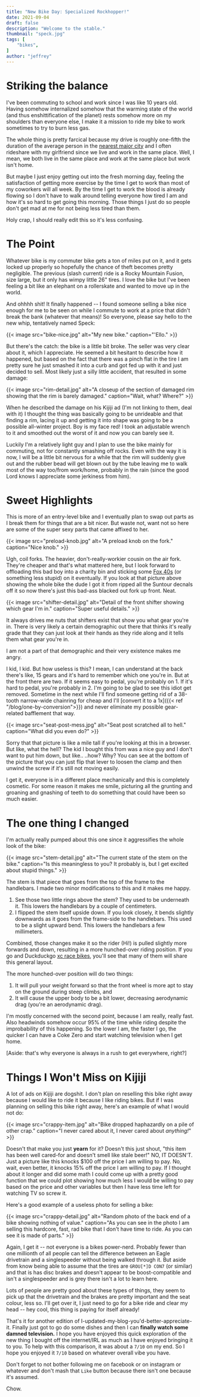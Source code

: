 ```yaml
---
title: "New Bike Day: Specialized Rockhopper!"
date: 2021-09-04
draft: false
description: "Welcome to the stable."
thumbnail: "speck.jpg"
tags: [
    "bikes",
]
author: "jeffrey"
---
```


# Striking the balance

I've been commuting to school and work since I was like 10 years old. Having somehow internalized somehow that the warming state of the world (and thus enshittification of the planet) rests somehow more on my shoulders than everyone else, I make it a mission to ride my bike to work sometimes to try to burn less gas.

The whole thing is pretty farcical because my drive is roughly one-fifth the duration of the average person in the [nearest major city](https://toronto.ctvnews.ca/new-study-finds-toronto-has-worst-commute-in-north-america-1.3983235) and I often rideshare with my girlfriend since we live and work in the same place. Well, I mean, we both live in the same place and work at the same place but work isn't home.

But maybe I just enjoy getting out into the fresh morning day, feeling the satisfaction of getting more exercise by the time I get to work than most of my coworkers will all week. By the time I get to work the blood is already flowing so I don't have to walk around telling everyone how tired I am and how it's so hard to get going this morning. Those things I just do so people don't get mad at me for not being less tired than them.

Holy crap, I should really edit this so it's less confusing.

# The Point

Whatever bike is my commuter bike gets a ton of miles put on it, and it gets locked up properly so hopefully the chance of theft becomes pretty negligible. The previous (slash current) ride is a Rocky Mountain Fusion, size large, but it only has wimpy little 26" tires. I love the bike but I've been feeling a bit like an elephant on a rollerskate and wanted to move up in the world.

And ohhhh shit! It finally happened -- I found someone selling a bike nice enough for me to be seen on while I commute to work at a price that didn't break the bank (whatever that means)! So everyone, please say hello to the new whip, tentatively named Speck:

{{< image src="bike-nice.jpg" alt="My new bike." caption="'Ello." >}}

But there's the catch: the bike is a little bit broke. The seller was very clear about it, which I appreciate. He seemed a bit hesitant to describe how it happened, but based on the fact that there was a pinch flat in the tire I am pretty sure he just smashed it into a curb and got fed up with it and just decided to sell. Most likely just a silly little accident, that resulted in some damage:

{{< image src="rim-detail.jpg" alt="A closeup of the section of damaged rim showing that the rim is barely damaged." caption="Wait, what? Where?" >}}

When he described the damage on his Kijiji ad (I'm not linking to them, deal with it) I thought the thing was basically going to be unrideable and that finding a rim, lacing it up and getting it into shape was going to be a possible all-winter project. Boy is my face red! I took an adjustable wrench to it and smoothed out the worst of it and now you can barely see it.

Luckily I'm a relatively light guy and I plan to use the bike mainly for commuting, not for constantly smashing off rocks. Even with the way it is now, I will be a little bit nervous for a while that the rim will suddenly give out and the rubber bead will get blown out by the tube leaving me to walk most of the way too/from work/home, probably in the rain (since the good Lord knows I appreciate some jerkiness from him).

# Sweet Highlights

This is more of an entry-level bike and I eventually plan to swap out parts as I break them for things that are a bit nicer. But waste not, want not so here are some of the super sexy parts that came affixed to her.

{{< image src="preload-knob.jpg" alt="A preload knob on the fork." caption="Nice knob." >}}

Ugh, coil forks. The heavier, don't-really-workier cousin on the air fork. They're cheaper and that's what mattered here, but I look forward to offloading this bad boy into a charity bin and sticking some [Fox 40s](https://www.ridefox.com/filter.php?m=bike&t=forks) (or something less stupid) on it eventually. If you look at that picture above showing the whole bike the dude I got it from ripped all the Suntour decnals off it so now there's just this bad-ass blacked out fork up front. Neat.

{{< image src="shifter-detail.jpg" alt="Detail of the front shifter showing which gear I'm in." caption="Super useful details." >}}

It always drives me nuts that shifters exist that show you what gear you're in. There is very likely a certain demographic out there that thinks it's really grade that they can just look at their hands as they ride along and it tells them what gear you're in.

I am not a part of that demographic and their very existence makes me angry.

I kid, I kid. But how useless is this? I mean, I can understand at the back there's like, 15 gears and it's hard to remember which one you're in. But at the front there are two. If it seems easy to pedal, you're probably on 1. If it's hard to pedal, you're probably in 2. I'm going to be glad to see this idiot get removed. Sometime in the next while I'll find someone getting rid of a 38-tooth narrow-wide chainring for cheap and I'll [convert it to a 1x]({{< ref "/blog/one-by-conversion">}}) and never eliminate my possible gear-related bafflement that way.

{{< image src="seat-post-mess.jpg" alt="Seat post scratched all to hell." caption="What did you even do?" >}}

Sorry that that picture is like a mile tall if you're looking at this in a browser. But like, what the hell? The kid I bought this from was a nice guy and I don't want to put him down, but like.. ..how? Why? You can see at the bottom of the picture that you can just flip that lever to loosen the clamp and then unwind the screw if it's still not moving easily.

I get it, everyone is in a different place mechanically and this is completely cosmetic. For some reason it makes me smile, picturing all the grunting and groaning and gnashing of teeth to do something that could have been so much easier.

# The one thing I changed

I'm actually really pumped about this one since it aggressifies the whole look of the bike:

{{< image src="stem-detail.jpg" alt="The current state of the stem on the bike." caption="Is this meaningless to you? It probably is, but I get excited about stupid things." >}}

The stem is that piece that goes from the top of the frame to the handlebars. I made two minor modifications to this and it makes me happy.
1. See those two little rings above the stem? They used to be underneath it. This lowers the handlebars by a couple of centimeters.
2. I flipped the stem itself upside down. If you look closely, it bends slightly downwards as it goes from the frame-side to the handlebars. This used to be a slight upward bend. This lowers the handlebars a few millimeters.

Combined, those changes make it so the rider (Hi!) is pulled slightly more forwards and down, resulting in a more hunched-over riding position. If you go and Duckduckgo [xc race bikes](https://duckduckgo.com/?t=ffab&q=xc+race+bikes&iax=images&ia=images), you'll see that many of them will share this general layout.

The more hunched-over position will do two things:
1. It will pull your weight forward so that the front wheel is more apt to stay on the ground during steep climbs, and
2. It will cause the upper body to be a bit lower, decreasing aerodynamic drag (you're an aerodynamic drag).

I'm mostly concerned with the second point, because I am really, really fast. Also headwinds somehow occur 95% of the time while riding despite the improbability of this happening. So the lower I am, the faster I go, the quicker I can have a Coke Zero and start watching television when I get home.

[Aside: that's why everyone is always in a rush to get everywhere, right?]

# Things I Won't Miss on Kijiji

A lot of ads on Kijiji are dogshit. I don't plan on reselling this bike right away because I would like to ride it because I like riding bikes. But if I was planning on selling this bike right away, here's an example of what I would not do:

{{< image src="crappy-item.jpg" alt="Bike dropped haphazardly on a pile of other crap." caption="I never cared about it, I never cared about *anything!*" >}}

Doesn't that make you just **yearn** for it? Doesn't this just shout, "this item has been well cared-for and doesn't smell like stale beer!" NO, IT DOESN'T. Just a picture like this knocks $100 off the price I am willing to pay. No, wait, even better, it knocks 15% off the price I am willing to pay. If I thought about it longer and did some math I could come up with a pretty good function that we could plot showing how much less I would be willing to pay based on the price and other variables but then I have less time left for watching TV so screw it.

Here's a good example of a useless photo for selling a bike:

{{< image src="crappy-detail.jpg" alt="Random photo of the back end of a bike showing nothing of value." caption="As you can see in the photo I am selling this hardcore, fast, rad bike that I don't have time to ride. As you can see it is made of parts." >}}

Again, I get it -- not everyone is a bikes power-nerd. Probably fewer than one millionth of all people can tell the difference between an Eagle drivetrain and a singlespeeder without being walked through it. But aside from know being able to assume that the tires are `GROU[*]D CON7` (or similar) and that is has disc brakes and doesn't appear to be boost-compatible and isn't a singlespeeder and is grey there isn't a lot to learn here.

Lots of people are pretty good about these types of things, they seem to pick up that the drivetrain and the brakes are pretty important and the seat colour, less so. I'll get over it, I just need to go for a bike ride and clear my head -- hey cool, this thing is paying for itself already!

That's it for another edition of I-updated-my-blog-you'd-better-appreciate-it. Finally just got to go do some dishes and then I can **finally watch some damned television.** I hope you have enjoyed this quick exploration of the new thing I bought off the internet/IRL as much as I have enjoyed bringing it to you. To help with this comparison, it was about a `7/10` on my end. So I hope you enjoyed it `7/10` based on whatever overall vibe you have.

Don't forget to not bother following me on facebook or on instagram or whatever and don't mash that `Like` button because there isn't one because it's assumed.

Chow.
